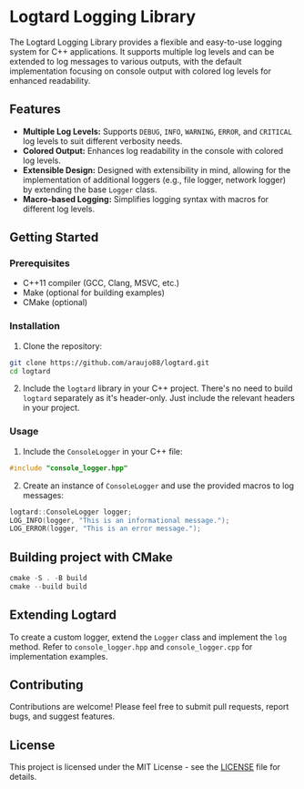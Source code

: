 # Logtard Logging Library

The Logtard Logging Library provides a flexible and easy-to-use logging system for C++ applications. It supports multiple log levels and can be extended to log messages to various outputs, with the default implementation focusing on console output with colored log levels for enhanced readability.

## Features

- **Multiple Log Levels:** Supports `DEBUG`, `INFO`, `WARNING`, `ERROR`, and `CRITICAL` log levels to suit different verbosity needs.
- **Colored Output:** Enhances log readability in the console with colored log levels.
- **Extensible Design:** Designed with extensibility in mind, allowing for the implementation of additional loggers (e.g., file logger, network logger) by extending the base `Logger` class.
- **Macro-based Logging:** Simplifies logging syntax with macros for different log levels.

## Getting Started

### Prerequisites

- C++11 compiler (GCC, Clang, MSVC, etc.)
- Make (optional for building examples)
- CMake (optional)

### Installation

1. Clone the repository:

```bash
git clone https://github.com/araujo88/logtard.git
cd logtard
```

2. Include the `logtard` library in your C++ project. There's no need to build `logtard` separately as it's header-only. Just include the relevant headers in your project.

### Usage

1. Include the `ConsoleLogger` in your C++ file:

```cpp
#include "console_logger.hpp"
```

2. Create an instance of `ConsoleLogger` and use the provided macros to log messages:

```cpp
logtard::ConsoleLogger logger;
LOG_INFO(logger, "This is an informational message.");
LOG_ERROR(logger, "This is an error message.");
```

## Building project with CMake

```cpp
cmake -S . -B build
cmake --build build
```

## Extending Logtard

To create a custom logger, extend the `Logger` class and implement the `log` method. Refer to `console_logger.hpp` and `console_logger.cpp` for implementation examples.

## Contributing

Contributions are welcome! Please feel free to submit pull requests, report bugs, and suggest features.

## License

This project is licensed under the MIT License - see the [LICENSE](LICENSE) file for details.
